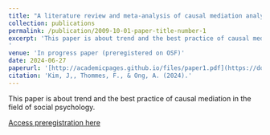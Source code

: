 ```yaml
---
title: "A literature review and meta-analysis of causal mediation analysis in social psychology"
collection: publications
permalink: /publication/2009-10-01-paper-title-number-1
excerpt: 'This paper is about trend and the best practice of causal mediation in the field of social psychology. 
'
venue: 'In progress paper (preregistered on OSF)'
date: 2024-06-27
paperurl: '[http://academicpages.github.io/files/paper1.pdf](https://doi.org/10.17605/OSF.IO/DTK4H)'
citation: 'Kim, J,, Thommes, F., & Ong, A. (2024).'
---
```

This paper is about trend and the best practice of causal mediation in the field of social psychology. 

[Access preregistration here]([http://academicpages.github.io/files/paper1.pdf](https://doi.org/10.17605/OSF.IO/DTK4H))

